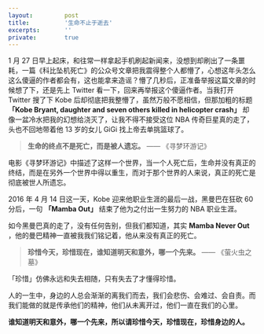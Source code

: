 ```yaml
---
layout:         post
title:          '生命不止于逝去'
excerpts:       ''
private:        true
---
```


1 月 27 日早上起床，和往常一样拿起手机刷起新闻来，没想到却刷出了一条噩耗，一篇《科比坠机死亡》的公众号文章把我震得整个人都懵了，心想这年头怎么这么傻逼的作者都会有，这也能拿来造谣？懵了几秒后，正准备举报这篇文章的时候想了下，还是先上 Twitter 看一下，回来再举报这个傻逼作者。当我打开 Twitter 搜了下 Kobe 后却彻底把我整懵了，虽然万般不愿相信，但那加粗的标题 **「Kobe Bryant, daughter and seven others killed in helicopter crash」** 却像一盆冷水把我的幻想给浇灭了，让我不得不接受这位 NBA 传奇巨星真的走了，头也不回地带着他 13 岁的女儿 GiGi 找上帝去单挑篮球了。

> **生命的终点不是死亡，而是被人遗忘。** —— 《寻梦环游记》

电影《寻梦环游记》中描述了这样一个世界，当一个人死亡后，生命并没有真正的终结，而是在另外一个世界中得以重生，而对于那个世界的人来说，真正的死亡是彻底被世人所遗忘。

2016 年 4 月 14 日这一天，Kobe 迎来他职业生涯的最后一战，黑曼巴在狂砍 60 分后，一句 **「Mamba Out」** 结束了他为之付出一生努力的 NBA 职业生涯。

如今黑曼巴真的走了，没有任何告别，但我们都知道，其实 **Mamba Never Out** ，他的曼巴精神一直被我我们铭记着，他从来没有真正的死亡。

> **珍惜今天，珍惜现在，谁知道明天和意外，哪一个先来。** —— 《萤火虫之墓》

「珍惜」仿佛永远和失去相随，只有失去了才懂得珍惜。

人的一生中，身边的人总会渐渐的离我们而去，我们会悲伤、会难过、会自责。而我们能做的就是传承他们的精神，他们从未离开过，他们一直在我们的心里。

**谁知道明天和意外，哪一个先来，所以请珍惜今天，珍惜现在，珍惜身边的人。**